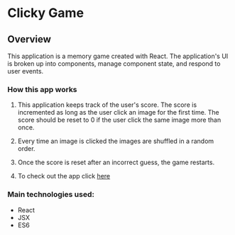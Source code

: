 # Clicky Game

## Overview

This application is a memory game created with React. The application's UI is broken up into components, manage component state, and respond to user events.

### How this app works

1. This application keeps track of the user's score. The score is incremented as long as the user click an image for the first time. The score should be reset to 0 if the user click the same image more than once.

2. Every time an image is clicked the images are shuffled in a random order.

3. Once the score is reset after an incorrect guess, the game restarts.

4. To check out the app click [here](https://react-clicky-game2018.herokuapp.com/)

### Main technologies used:

- React
- JSX
- ES6
